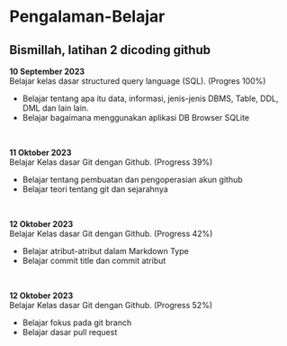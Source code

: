 # Pengalaman-Belajar
Bismillah, latihan 2 dicoding github <br>
--
**10 September 2023** <br>
Belajar kelas dasar structured query language (SQL). (Progres 100%) 
- Belajar tentang apa itu data, informasi, jenis-jenis DBMS, Table, DDL, DML dan lain lain.
- Belajar bagaimana menggunakan aplikasi DB Browser SQLite

<br>

**11 Oktober 2023** <br>
Belajar Kelas dasar Git dengan Github. (Progress 39%)
- Belajar tentang pembuatan dan pengoperasian akun github
- Belajar teori tentang git dan sejarahnya

<br>

**12 Oktober 2023** <br>
Belajar Kelas dasar Git dengan Github. (Progress 42%)
- Belajar atribut-atribut dalam Markdown Type
- Belajar commit title dan commit atribut

<br>

**12 Oktober 2023** <br>
Belajar Kelas dasar Git dengan Github. (Progress 52%)
- Belajar fokus pada git branch
- Belajar dasar pull request

